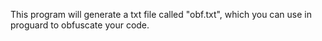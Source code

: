 This program will generate a txt file called "obf.txt", which you can use in proguard to obfuscate your code.
